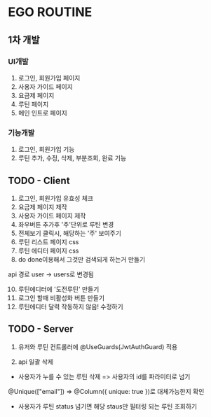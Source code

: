 # EGO ROUTINE

## 1차 개발

### UI개발

1. 로그인, 회원가입 페이지
2. 사용자 가이드 페이지
3. 요금제 페이지
4. 루틴 페이지
5. 메인 인트로 페이지

### 기능개발

1. 로그인, 회원가입 기능
2. 루틴 추가, 수정, 삭제, 부분조회, 완료 기능

## TODO - Client

1. 로그인, 회원가입 유효성 체크
2. 요금제 페이지 제작
3. 사용자 가이드 페이지 제작
4. 좌우버튼 추가후 '주'단위로 루틴 변경
5. 전체보기 클릭시, 해당하는 '주' 보여주기
6. 루틴 리스트 페이지 css
7. 루틴 에디터 페이지 css
8. do done이용해서 그것만 검색되게 하는거 만들기

api 경로 user -> users로 변경됨

10. 루틴에디터에 '도전루틴' 만들기
11. 로그인 할때 비활성화 버튼 만들기
12. 루틴에디터 달력 작동하지 않음! 수정하기

## TODO - Server

1. 유저와 루틴 컨트롤러에
   @UseGuards(JwtAuthGuard)
   적용

2. api 일괄 삭제

- 사용자가 누를 수 있는 루틴 삭제 => 사용자의 id를 파라미터로 넘기

@Unique(["email"]) =>
@Column({ unique: true })로 대체가능한지 확인

- 사용자가 루틴 status 넘기면 해당 staus만 필터링 되는 루틴 조회하기
